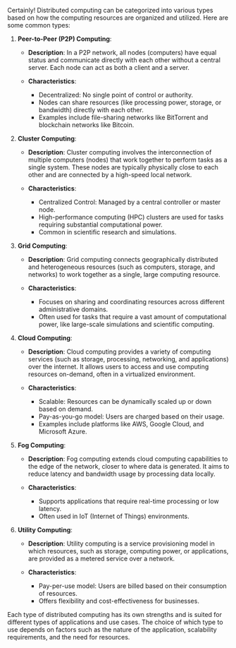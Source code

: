 Certainly! Distributed computing can be categorized into various types based on how the computing resources are organized and utilized. Here are some common types:

1. **Peer-to-Peer (P2P) Computing**:

   - **Description**: In a P2P network, all nodes (computers) have equal status and communicate directly with each other without a central server. Each node can act as both a client and a server.
   
   - **Characteristics**:
     - Decentralized: No single point of control or authority.
     - Nodes can share resources (like processing power, storage, or bandwidth) directly with each other.
     - Examples include file-sharing networks like BitTorrent and blockchain networks like Bitcoin.

2. **Cluster Computing**:

   - **Description**: Cluster computing involves the interconnection of multiple computers (nodes) that work together to perform tasks as a single system. These nodes are typically physically close to each other and are connected by a high-speed local network.
   
   - **Characteristics**:
     - Centralized Control: Managed by a central controller or master node.
     - High-performance computing (HPC) clusters are used for tasks requiring substantial computational power.
     - Common in scientific research and simulations.

3. **Grid Computing**:

   - **Description**: Grid computing connects geographically distributed and heterogeneous resources (such as computers, storage, and networks) to work together as a single, large computing resource.
   
   - **Characteristics**:
     - Focuses on sharing and coordinating resources across different administrative domains.
     - Often used for tasks that require a vast amount of computational power, like large-scale simulations and scientific computing.

4. **Cloud Computing**:

   - **Description**: Cloud computing provides a variety of computing services (such as storage, processing, networking, and applications) over the internet. It allows users to access and use computing resources on-demand, often in a virtualized environment.
   
   - **Characteristics**:
     - Scalable: Resources can be dynamically scaled up or down based on demand.
     - Pay-as-you-go model: Users are charged based on their usage.
     - Examples include platforms like AWS, Google Cloud, and Microsoft Azure.

5. **Fog Computing**:

   - **Description**: Fog computing extends cloud computing capabilities to the edge of the network, closer to where data is generated. It aims to reduce latency and bandwidth usage by processing data locally.
   
   - **Characteristics**:
     - Supports applications that require real-time processing or low latency.
     - Often used in IoT (Internet of Things) environments.

6. **Utility Computing**:

   - **Description**: Utility computing is a service provisioning model in which resources, such as storage, computing power, or applications, are provided as a metered service over a network.
   
   - **Characteristics**:
     - Pay-per-use model: Users are billed based on their consumption of resources.
     - Offers flexibility and cost-effectiveness for businesses.

Each type of distributed computing has its own strengths and is suited for different types of applications and use cases. The choice of which type to use depends on factors such as the nature of the application, scalability requirements, and the need for resources.
